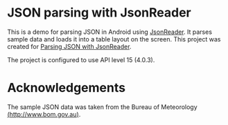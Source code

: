 JSON parsing with JsonReader
============================
This is a demo for parsing JSON in Android using [JsonReader](http://developer.android.com/reference/android/util/JsonReader.html). It parses sample data and loads it into a table layout on the screen. This project was created for [Parsing JSON with JsonReader](http://kahdev.wordpress.com/2012/03/11/android-parsing-json-with-jsonreader/).

The project is configured to use API level 15 (4.0.3). 

Acknowledgements
================
The sample JSON data was taken from the Bureau of Meteorology [(http://www.bom.gov.au)](http://www.bom.gov.au).

